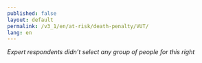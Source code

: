 ```yaml
---
published: false
layout: default
permalink: /v3_1/en/at-risk/death-penalty/VUT/
lang: en
---
```

_Expert respondents didn’t select any group of people for this right_
